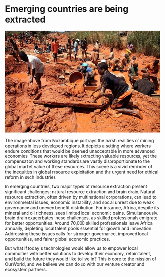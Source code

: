 # Emerging countries are being extracted

![](img/mozambique-min.jpeg)

The image above from Mozambique portrays the harsh realities of mining operations in less developed regions. It depicts a setting where workers endure conditions that would be deemed unacceptable in more advanced economies. These workers are likely extracting valuable resources, yet the compensation and working standards are vastly disproportionate to the global market value of these resources. This scene is a vivid reminder of the inequities in global resource exploitation and the urgent need for ethical reform in such industries.

In emerging countries, two major types of resource extraction present significant challenges: natural resource extraction and brain drain. Natural resource extraction, often driven by multinational corporations, can lead to environmental issues, economic instability, and social unrest due to weak governance and uneven benefit distribution. For instance, Africa, despite its mineral and oil richness, sees limited local economic gains. Simultaneously, brain drain exacerbates these challenges, as skilled professionals emigrate for better opportunities. Around 70,000 skilled professionals leave Africa annually, depleting local talent pools essential for growth and innovation. Addressing these issues calls for stronger governance, improved local opportunities, and fairer global economic practices.

But what if today's technologies would allow us to empower local commuities with better solutions to develop their economy, retain talent, and build the future they would like to live in? This is core to the mission of OurWorld, and we believe we can do so with our venture creator and ecosystem partners. 
